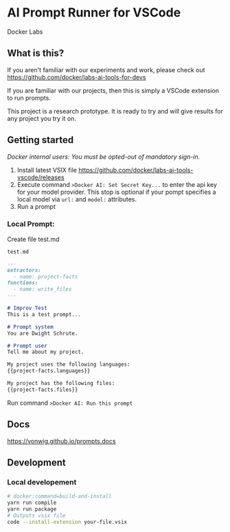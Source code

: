 # AI Prompt Runner for VSCode

Docker Labs

## What is this?

If you aren't familiar with our experiments and work, please check out https://github.com/docker/labs-ai-tools-for-devs

If you are familiar with our projects, then this is simply a VSCode extension to run prompts.

This project is a research prototype. It is ready to try and will give results for any project you try it on.

## Getting started
*Docker internal users: You must be opted-out of mandatory sign-in.*

1. Install latest VSIX file https://github.com/docker/labs-ai-tools-vscode/releases
2. Execute command `>Docker AI: Set Secret Key...` to enter the api key for your model provider. This stop is optional if your pompt specifies a local model via `url:` and `model:` attributes.
3. Run a prompt

### Local Prompt:

Create file test.md

`test.md`

```md
---
extractors:
  - name: project-facts
functions:
  - name: write_files
---

# Improv Test
This is a test prompt...

# Prompt system
You are Dwight Schrute.

# Prompt user
Tell me about my project.

My project uses the following languages:
{{project-facts.languages}}

My project has the following files:
{{project-facts.files}}

```

Run command `>Docker AI: Run this prompt`

## Docs
https://vonwig.github.io/prompts.docs

## Development

### Local developement

```sh
# docker:command=build-and-install
yarn run compile
yarn run package
# Outputs vsix file
code --install-extension your-file.vsix
```
